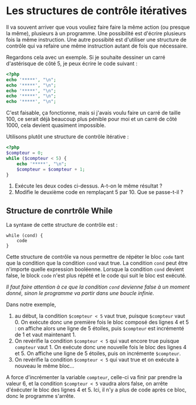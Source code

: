 # Les structures de contrôle itératives

Il va souvent arriver que vous vouliez faire faire la même action (ou presque la même), plusieurs à un programme. Une possibilité est d'écrire plusieurs
fois la même instruction. Une autre possibité est d'utiliser une structure de contrôle qui va refaire une même instruction autant de fois que nécessaire.

Regardons cela avec un exemple. Si je souhaite dessiner un carré d'astérisque de côté 5, je peux écrire le code suivant : 

``` php runnable
<?php
echo '*****', "\n";
echo '*****', "\n";
echo '*****', "\n";
echo '*****', "\n";
echo '*****', "\n";
```

C'est faisable, ça fonctionne, mais si j'avais voulu faire un carré de taille 100, ce serait déjà beaucoup plus pénible pour moi et un carré de côté 1000,
cela devient quasiment impossible.

Utilisons plutôt une structure de contrôle itérative : 

``` php runnable
<?php
$compteur = 0;
while ($compteur < 5) {
    echo '*****', "\n";
    $compteur = $compteur + 1;
}
```

1. Exécute les deux codes ci-dessus. A-t-on le même résultat ?
2. Modifie le deuxième code en remplaçant 5 par 10. Que se passe-t-il ?

## Structure de conrtrôle While

La syntaxe de cette structure de contrôle est : 

```
while (cond) {
    code
}
```

Cette structure de contrôle va nous permettre de répéter le bloc `code` tant que la condition que la condition `cond` vaut true. La condition `cond` peut être n'importe quelle expression booléenne. Lorsque la condition `cond` devient false, le block `code` n'est plus répété et le code qui suit le bloc est exécuté.

*Il faut faire attention à ce que la condition `cond` devienne false à un moment donné, sinon le programme va partir dans une boucle infinie.*

Dans notre exemple, 
1. au début, la condition `$compteur < 5` vaut true, puisque `$compteur` vaut 0. On exécute donc une première fois le bloc composé des lignes 4 et 5 : on affiche alors une ligne de 5 étoiles, puis `$compteur` est incrémenté de 1 et vaut maintenant 1. 
2. On revérifie la condition `$compteur < 5` qui vaut encore true puisque `compteur` vaut 1. On exécute donc une nouvelle fois le bloc des lignes 4 et 5. 
On affiche une ligne de 5 étoiles, puis on incrémente `$compteur`.
3. On revérifie la condition `$compteur < 5` qui vaut true et on exécute à nouveau le même bloc...

A force d'incrémenter la variable `compteur`, celle-ci va finir par prendre la valeur 6, et la condition `$compteur < 5` vaudra alors false, on arrête d'éxécuter le bloc des lignes 4 et 5. Ici, il n'y a plus de code après ce bloc, donc le programme s'arrête.
